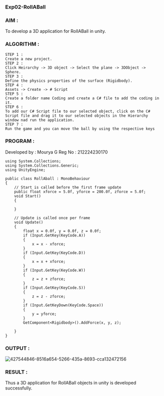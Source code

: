 ### Exp02-RollABall
### AIM :
To develop a 3D application for RollABall in unity.
### ALGORITHM :
~~~
STEP 1 :
Create a new project.
STEP 2 :
Click Heirarchy -> 3D object -> Select the plane -> 3DObject -> Sphere.
STEP 3 :
Define the physics properties of the surface (Rigidbody).
STEP 4 :
Assets -> Create -> # Script
STEP 5 :
Create a folder name Coding and create a C# file to add the coding in it.
STEP 6 :
To add our C# Script file to our selected object, click on the C# Script file and drag it to our selected objects in the Hierarchy window nad run the application.
STEP 7 :
Run the game and you can move the ball by using the respective keys
~~~
### PROGRAM :
Developed by : Mourya G
Reg No :  212224230170
~~~
using System.Collections;
using System.Collections.Generic;
using UnityEngine;

public class RollAball : MonoBehaviour
{
    // Start is called before the first frame update
    public float xforce = 5.0f, yforce = 200.0f, zforce = 5.0f;
    void Start()
    {

    }

    // Update is called once per frame
    void Update()
    {
        float x = 0.0f, y = 0.0f, z = 0.0f;
        if (Input.GetKey(KeyCode.A))
        {
            x = x - xforce;
        }
        if (Input.GetKey(KeyCode.D))
        {
            x = x + xforce;
        }
        if (Input.GetKey(KeyCode.W))
        {
            z = z + zforce;
        }
        if (Input.GetKey(KeyCode.S))
        {
            z = z - zforce;
        }
        if (Input.GetKeyDown(KeyCode.Space))
        {
            y = yforce;
        }
        GetComponent<Rigidbody>().AddForce(x, y, z);

    }
}
~~~
### OUTPUT :
![427544846-8516a654-5266-435a-8693-cca132472156](https://github.com/user-attachments/assets/0b64b5be-3b02-4345-9fdd-b4c5934daabf)
### RESULT :
Thus a 3D application for RollABall objects in unity is developed successfully.


